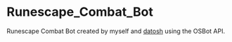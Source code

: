 # Runescape_Combat_Bot
Runescape Combat Bot created by myself and [datosh](https://github.com/) using the OSBot API.
